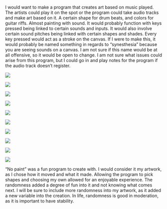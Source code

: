 I would want to make a program that creates art based on music played. The artists could play it on the spot or the program could take audio tracks and make art based on it.
A certain shape for drum beats, and colors for guitar riffs. Almost painting with sound. It would probably function with keys pressed being linked to certain sounds and inputs.
It would also involve certain sound pitches being linked with certain shapes and shades. Every key pressed would act as a stroke on the canvas.
If I were to make this, it would probably be named something in regards to “synesthesia” because you are seeing sounds on a canvas.
I am not sure if this name would be at all offensive, so it would be open to change.
I am not sure what issues could arise from this program, but I could go in and play notes for the program if the audio track doesn’t register. 


![]({{site.baseurl}}//nopaint1.PNG)

![]({{site.baseurl}}//nopaint2.PNG)

![]({{site.baseurl}}//nopaint3.PNG)

![]({{site.baseurl}}//nopaint4.PNG)

![]({{site.baseurl}}//nopaint5.PNG)

![]({{site.baseurl}}//nopaint6.PNG)

![]({{site.baseurl}}//nopaint7.PNG)

![]({{site.baseurl}}//nopaint8.PNG)

![]({{site.baseurl}}//nopaint9.PNG)

![]({{site.baseurl}}//nopaint10.PNG)


“No paint” was a fun program to create with. I would consider it my artwork, as I chose how it moved and what it made.
Allowing the program to pick shapes and choosing my own allowed for an enjoyable experience. The randomness added a degree of fun into it and not knowing what comes next. 
I will be sure to include more randomness into my artwork, as it added a new variable into the creation. 
In life, randomness is good in moderation, as it is important to have stability.



